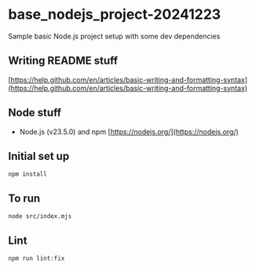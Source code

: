 # base_nodejs_project-20241223

Sample basic Node.js project setup with some dev dependencies

## Writing README stuff

[https://help.github.com/en/articles/basic-writing-and-formatting-syntax](https://help.github.com/en/articles/basic-writing-and-formatting-syntax)

## Node stuff

- Node.js (v23.5.0) and npm [https://nodejs.org/](https://nodejs.org/)

## Initial set up

```
npm install
```

## To run

```
node src/index.mjs
```

## Lint

```
npm run lint:fix
```
